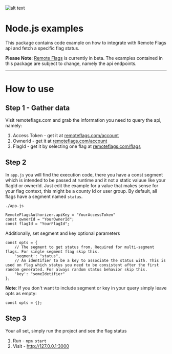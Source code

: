![alt text](https://s3.eu-west-1.amazonaws.com/www.remoteflags.com/Header.png)
# Node.js examples

This package contains code example on how to integrate with Remote Flags api and fetch a specific flag status.

**Please Note**: [Remote Flags](remoteflags.com) is currently in beta. The examples contained in this package are subject to change, namely the api endpoints. 

---
# How to use
## Step 1 - Gather data
Visit remoteflags.com and grab the information you need to query the api, namely:

1. Access Token - get it at [remoteflags.com/account](www.remoteflags.com/account)
2. OwnerId - get it at [remoteflags.com/account]((www.remoteflags.com/account))
3. FlagId - get it by selecting one flag at [remoteflags.com/flags]((www.remoteflags.com/flags))

## Step 2
In ```app.js``` you will find the execution code, there you have a const segment which is intended to be passed at runtime and it not a static valuue like your flagId or ownerId.
Just edit the example for a value that makes sense for your flag context, this might be a county Id or user group. By default, all flags have a segment named ```status```.

```./app.js```
```
RemoteFlagsAuthorizer.apiKey = "YourAccessToken"
const ownerId = "YourOwnerId";
const flagId = "YourFlagId";
```

Additionally, set segment and key optional parameters
```
const opts = {
    // The segment to get status from. Required for multi-segment flags. For single segment flag skip this.
    'segment': "status", 
    // An identifier to be a key to associate the status with. This is used on flag which status you need to be consistent after the first random generated. For always random status behavior skip this.
    'key': "someIdetifier" 
};
```

**Note**: If you don't want to include segment or key in your query simply leave opts as empty:
```
const opts = {};
```

## Step 3
Your all set, simply run the project and see the flag status 

1. Run - ```npm start```
2. Visit - http://127.0.0.1:3000 

